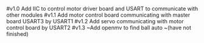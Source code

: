#v1.0
Add IIC to control motor driver board and USART to communicate with other modules
#v1.1
Add motor control board communicating with master board USART3 by USART1
#v1.2
Add servo communicating with motor control board by USART2
#v1.3
~Add openmv to find ball auto ~(have not finished)
